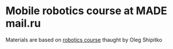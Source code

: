 # Mobile robotics course at MADE mail.ru

Materials are based on [robotics course](https://github.com/girafe-ai/msai-robotics) thaught by Oleg Shipitko
